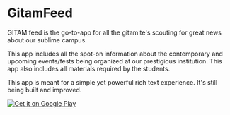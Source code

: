 # GitamFeed
GITAM feed is the go-to-app for all the gitamite's scouting for great news about our sublime campus.

This app includes all the spot-on information about the contemporary and upcoming events/fests being organized at our prestigious institution. This app also includes all materials required by the students.

This app is meant for a simple yet powerful rich text experience. It's still being built and improved.

<a href='https://play.google.com/store/apps/details?id=com.gfeed.sudhaseshu.gitamfeed&hl=en_IN&pcampaignid=MKT-Other-global-all-co-prtnr-py-PartBadge-Mar2515-1'><img alt='Get it on Google Play' src='https://play.google.com/intl/en_us/badges/images/generic/en_badge_web_generic.png'/></a>
